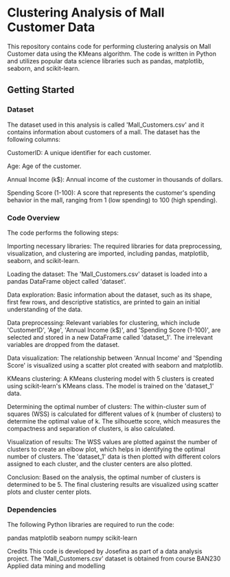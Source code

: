 # Clustering Analysis of Mall Customer Data

This repository contains code for performing clustering analysis on Mall Customer data using the KMeans algorithm. The code is written in Python and utilizes popular data science libraries such as pandas, matplotlib, seaborn, and scikit-learn.

## Getting Started

### Dataset

The dataset used in this analysis is called 'Mall_Customers.csv' and it contains information about customers of a mall. The dataset has the following columns:

CustomerID: A unique identifier for each customer.

Age: Age of the customer.

Annual Income (k$): Annual income of the customer in thousands of dollars.

Spending Score (1-100): A score that represents the customer's spending behavior in the mall, ranging from 1 (low spending) to 100 (high spending).

### Code Overview
The code performs the following steps:

Importing necessary libraries: The required libraries for data preprocessing, visualization, and clustering are imported, including pandas, matplotlib, seaborn, and scikit-learn.

Loading the dataset: The 'Mall_Customers.csv' dataset is loaded into a pandas DataFrame object called 'dataset'.

Data exploration: Basic information about the dataset, such as its shape, first few rows, and descriptive statistics, are printed to gain an initial understanding of the data.

Data preprocessing: Relevant variables for clustering, which include 'CustomerID', 'Age', 'Annual Income (k$)', and 'Spending Score (1-100)', are selected and stored in a new DataFrame called 'dataset_1'. The irrelevant variables are dropped from the dataset.

Data visualization: The relationship between 'Annual Income' and 'Spending Score' is visualized using a scatter plot created with seaborn and matplotlib.

KMeans clustering: A KMeans clustering model with 5 clusters is created using scikit-learn's KMeans class. The model is trained on the 'dataset_1' data.

Determining the optimal number of clusters: The within-cluster sum of squares (WSS) is calculated for different values of k (number of clusters) to determine the optimal value of k. The silhouette score, which measures the compactness and separation of clusters, is also calculated.

Visualization of results: The WSS values are plotted against the number of clusters to create an elbow plot, which helps in identifying the optimal number of clusters. The 'dataset_1' data is then plotted with different colors assigned to each cluster, and the cluster centers are also plotted.

Conclusion: Based on the analysis, the optimal number of clusters is determined to be 5. The final clustering results are visualized using scatter plots and cluster center plots.

### Dependencies
The following Python libraries are required to run the code:

pandas
matplotlib
seaborn
numpy
scikit-learn

Credits
This code is developed by Josefina as part of a data analysis project. The 'Mall_Customers.csv' dataset is obtained from course BAN230 Applied data mining and modelling
